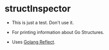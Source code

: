# structInspector

* This is just a test.  Don't use it.

* For printing information about Go Structures.

* Uses [Golang Reflect](https://golang.org/pkg/reflect).


